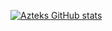 [![Azteks GitHub stats](https://github-readme-stats.vercel.app/api?username=aztek1337)](https://github.com/anuraghazra/github-readme-stats)
